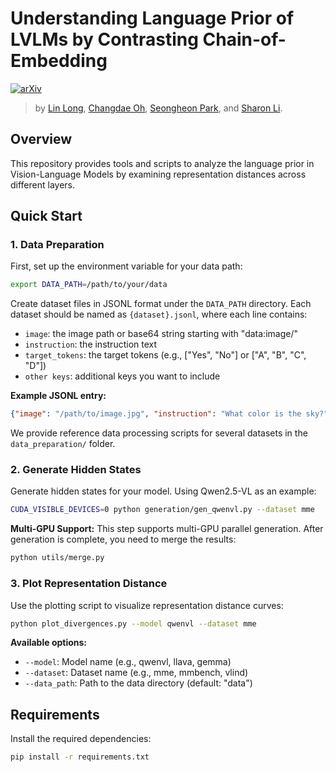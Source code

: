 # Understanding Language Prior of LVLMs by Contrasting Chain-of-Embedding
[![arXiv](https://img.shields.io/badge/arXiv-2509.23050-b31b1b.svg)](https://arxiv.org/abs/2509.23050)

> by [Lin Long](https://llong-cs.github.io/llongme/), [Changdae Oh](https://changdaeoh.github.io/), [Seongheon Park](https://seongheon-96.github.io/), and [Sharon Li](https://pages.cs.wisc.edu/~sharonli/).


## Overview

This repository provides tools and scripts to analyze the language prior in Vision-Language Models by examining representation distances across different layers.

## Quick Start

### 1. Data Preparation

First, set up the environment variable for your data path:

```bash
export DATA_PATH=/path/to/your/data
```

Create dataset files in JSONL format under the `DATA_PATH` directory. Each dataset should be named as `{dataset}.jsonl`, where each line contains:

- `image`: the image path or base64 string starting with "data:image/"
- `instruction`: the instruction text
- `target_tokens`: the target tokens (e.g., ["Yes", "No"] or ["A", "B", "C", "D"])
- `other keys`: additional keys you want to include

**Example JSONL entry:**
```json
{"image": "/path/to/image.jpg", "instruction": "What color is the sky?", "target_tokens": ["A", "B", "C", "D"], "answer": "A"}
```

We provide reference data processing scripts for several datasets in the `data_preparation/` folder.

### 2. Generate Hidden States

Generate hidden states for your model. Using Qwen2.5-VL as an example:

```bash
CUDA_VISIBLE_DEVICES=0 python generation/gen_qwenvl.py --dataset mme
```

**Multi-GPU Support:**
This step supports multi-GPU parallel generation. After generation is complete, you need to merge the results:

```bash
python utils/merge.py
```

### 3. Plot Representation Distance

Use the plotting script to visualize representation distance curves:

```bash
python plot_divergences.py --model qwenvl --dataset mme
```

**Available options:**
- `--model`: Model name (e.g., qwenvl, llava, gemma)
- `--dataset`: Dataset name (e.g., mme, mmbench, vlind)
- `--data_path`: Path to the data directory (default: "data")

## Requirements

Install the required dependencies:

```bash
pip install -r requirements.txt
```
